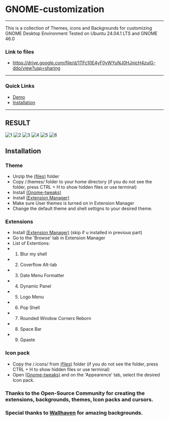 # GNOME-customization
---
This is a collection of Themes, icons and Backgrounds for customizing GNOME Desktop Environment
Tested on Ubuntu 24.04.1 LTS and GNOME 46.0 
### Link to files
- https://drive.google.com/file/d/1TFc10E4yF0yWYuNJ0HJnicH4zulG-ddo/view?usp=sharing
---
### Quick Links
- [Demo](#result)
- [Installation](#installation)

---
## RESULT
![1](https://cloud-8311tttub-hack-club-bot.vercel.app/6screenshot_from_2024-11-30_19-25-38.png)
![2](https://cloud-8311tttub-hack-club-bot.vercel.app/5screenshot_from_2024-11-30_19-25-04.png)
![3](https://cloud-8311tttub-hack-club-bot.vercel.app/4screenshot_from_2024-11-30_19-22-02.png)
![4](https://cloud-8311tttub-hack-club-bot.vercel.app/3screenshot_from_2024-11-30_19-21-25.png)
![5](https://cloud-8311tttub-hack-club-bot.vercel.app/2screenshot_from_2024-11-30_19-20-52.png)
![6](https://cloud-8311tttub-hack-club-bot.vercel.app/1screenshot_from_2024-11-30_19-20-24.png)


## Installation
### Theme
- Unzip the [(files)](https://drive.google.com/file/d/1TFc10E4yF0yWYuNJ0HJnicH4zulG-ddo/view?usp=sharing) folder
- Copy /.themes/ folder to your home directory (if you do not see the folder, press CTRL + H to show hidden files or use terminal)
- Install [(Gnome-tweaks)](https://itsfoss.com/gnome-tweak-tool/)
- Install [(Extension Manager)](https://itsfoss.com/extension-manager/)
- Make sure User themes is turned on in Extension Manager
- Change the default theme and shell settigns to your desired theme.


### Extensions
- Install [(Extension Manager)](https://itsfoss.com/extension-manager/) (skip if u installed in previous part)
- Go to the 'Browse' tab in Extension Manager
- List of Extentions:
- 1. Blur my shell
- 2. Coverflow Alt-tab
- 3. Date Menu Formatter
- 4. Dynamic Panel
- 5. Logo Menu
- 6. Pop Shell
- 7. Rounded Window Corners Reborn
- 8. Space Bar
- 9. Gpaste

### Icon pack
- Copy the /.icons/ from [(files)](https://drive.google.com/file/d/1TFc10E4yF0yWYuNJ0HJnicH4zulG-ddo/view?usp=sharing) folder (if you do not see the folder, press CTRL + H to show hidden files or use terminal)
- Open [(Gnome-tweaks)](https://itsfoss.com/gnome-tweak-tool/) and on the 'Appearence' tab, select the desired Icon pack.

### Thanks to the Open-Source Community for creating the extensions, backgrounds, themes, Icon packs and cursors.
### Special thanks to [Wallhaven](https://wallhaven.cc) for amazing backgrounds.